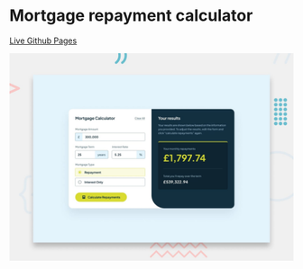# Mortgage repayment calculator

<a href="https://jbello-development.github.io/mortgage-repayment-calculator/" target="_blank">Live Github Pages</a>


![Design preview for the Mortgage repayment calculator coding challenge](./preview.jpg)

